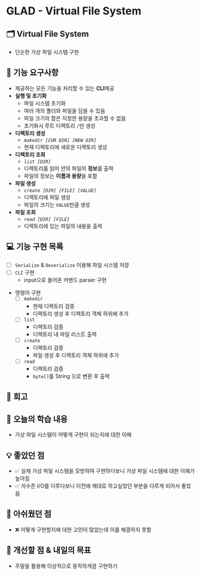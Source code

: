 # GLAD - Virtual File System

## 🗂️ Virtual File System

- 단순한 가상 파일 시스템 구현

## 🚀 기능 요구사항

- 제공하는 모든 기능을 처리할 수 있는 **CLI**제공
- **실행 및 초기화**
  - 파일 시스템 초기화
  - 여러 개의 폴더와 파일을 담을 수 있음
  - 파일 크기의 합은 지정한 용량을 초과할 수 없음
  - 초기화시 루트 디렉토리 `/`만 생성
- **디렉토리 생성**
  - _`makedir [CUR DIR] [NEW DIR]`_
  - 현재 디렉토리에 새로운 디렉토리 생성
- **디렉토리 조회**
  - _`list [DIR]`_ 
  - 디렉토리를 읽어 안의 파일의 **정보**를 출력
  - 파일의 정보는 **이름과 용량**을 포함
- **파일 생성**
  - _`create [DIR] [FILE] [VALUE]`_
  - 디렉토리에 파일 생성
  - 파일의 크기는 `VALUE`만큼 생성
- **파일 조회**
  - _`read [DIR] [FILE]`_
  - 디렉토리에 있는 파일의 내용을 출력

## 💻 기능 구현 목록

- [ ] `Serialize` & `Deserialize` 이용해 파일 시스템 저장
- [ ] `CLI` 구현
  - input으로 들어온 커맨드 parser 구현
- 명령어 구현
  - [ ] `makedir`
    - 현재 디렉토리 검증
    - 디렉토리 생성 후 디렉토리 객체 하위에 추가
  - [ ] `list`
    - 디렉토리 검증
    - 디렉토리 내 파일 리스트 출력
  - [ ] `create`
    - 디렉토리 검증
    - 파일 생성 후 디렉토리 객체 하위에 추가
  - [ ] `read`
    - 디렉토리 검증
    - `byte[]`를 String 으로 변환 후 출력


## 📝 회고

## 📌 오늘의 학습 내용
- 가상 파일 시스템이 어떻게 구현이 되는지에 대한 이해

## 💡 좋았던 점
- ✅ 실제 가상 파일 시스템을 모방하여 구현하다보니 가상 파일 시스템에 대한 이해가 높아짐
- ✅ 저수준 I/O를 다루다보니 이전에 제대로 하고싶었던 부분을 다루게 되어서 좋았음

## 🤔 아쉬웠던 점
- ❌ 어떻게 구현할지에 대한 고민이 많았는데 이를 해결하지 못함

## 📝 개선할 점 & 내일의 목표
- 주말을 활용해 이상적으로 동작하게끔 구현하기
